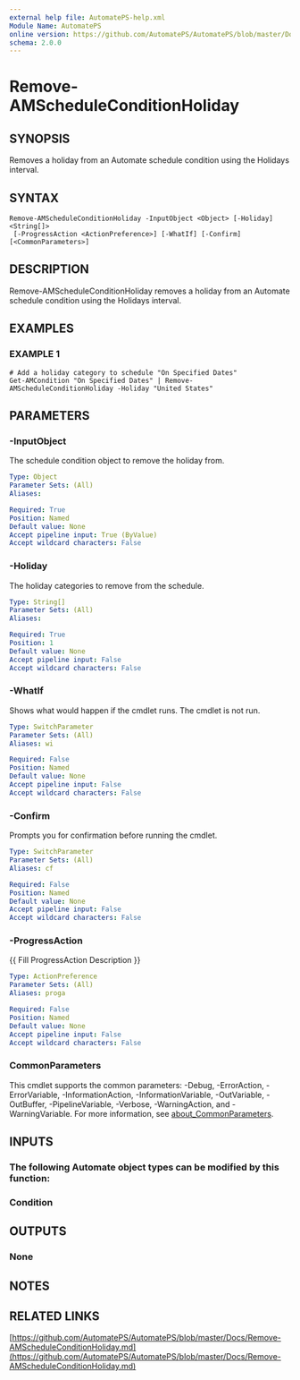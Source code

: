```yaml
---
external help file: AutomatePS-help.xml
Module Name: AutomatePS
online version: https://github.com/AutomatePS/AutomatePS/blob/master/Docs/Remove-AMScheduleConditionHoliday.md
schema: 2.0.0
---
```


# Remove-AMScheduleConditionHoliday

## SYNOPSIS
Removes a holiday from an Automate schedule condition using the Holidays interval.

## SYNTAX

```
Remove-AMScheduleConditionHoliday -InputObject <Object> [-Holiday] <String[]>
 [-ProgressAction <ActionPreference>] [-WhatIf] [-Confirm] [<CommonParameters>]
```

## DESCRIPTION
Remove-AMScheduleConditionHoliday removes a holiday from an Automate schedule condition using the Holidays interval.

## EXAMPLES

### EXAMPLE 1
```
# Add a holiday category to schedule "On Specified Dates"
Get-AMCondition "On Specified Dates" | Remove-AMScheduleConditionHoliday -Holiday "United States"
```

## PARAMETERS

### -InputObject
The schedule condition object to remove the holiday from.

```yaml
Type: Object
Parameter Sets: (All)
Aliases:

Required: True
Position: Named
Default value: None
Accept pipeline input: True (ByValue)
Accept wildcard characters: False
```

### -Holiday
The holiday categories to remove from the schedule.

```yaml
Type: String[]
Parameter Sets: (All)
Aliases:

Required: True
Position: 1
Default value: None
Accept pipeline input: False
Accept wildcard characters: False
```

### -WhatIf
Shows what would happen if the cmdlet runs.
The cmdlet is not run.

```yaml
Type: SwitchParameter
Parameter Sets: (All)
Aliases: wi

Required: False
Position: Named
Default value: None
Accept pipeline input: False
Accept wildcard characters: False
```

### -Confirm
Prompts you for confirmation before running the cmdlet.

```yaml
Type: SwitchParameter
Parameter Sets: (All)
Aliases: cf

Required: False
Position: Named
Default value: None
Accept pipeline input: False
Accept wildcard characters: False
```

### -ProgressAction
{{ Fill ProgressAction Description }}

```yaml
Type: ActionPreference
Parameter Sets: (All)
Aliases: proga

Required: False
Position: Named
Default value: None
Accept pipeline input: False
Accept wildcard characters: False
```

### CommonParameters
This cmdlet supports the common parameters: -Debug, -ErrorAction, -ErrorVariable, -InformationAction, -InformationVariable, -OutVariable, -OutBuffer, -PipelineVariable, -Verbose, -WarningAction, and -WarningVariable. For more information, see [about_CommonParameters](http://go.microsoft.com/fwlink/?LinkID=113216).

## INPUTS

### The following Automate object types can be modified by this function:
### Condition
## OUTPUTS

### None
## NOTES

## RELATED LINKS

[https://github.com/AutomatePS/AutomatePS/blob/master/Docs/Remove-AMScheduleConditionHoliday.md](https://github.com/AutomatePS/AutomatePS/blob/master/Docs/Remove-AMScheduleConditionHoliday.md)

